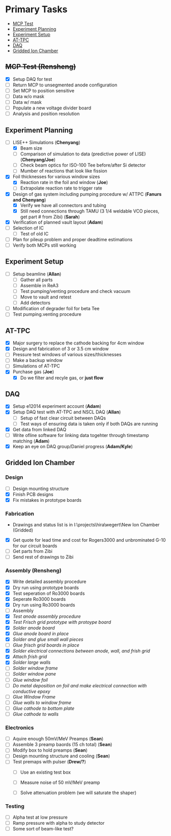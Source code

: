 # Primary Tasks
* [MCP Test](#MCP-Test)
* [Experiment Planning](#Experiment-Planning)
* [Experiment Setup](#Experiment-Setup)
* [AT-TPC](#AT_TPC)
* [DAQ](#DAQ)
* [Gridded Ion Chamber](#Gridded-Ion-Chamber)

## ~~MCP Test (**Rensheng**)~~
- [x] Setup DAQ for test
- [ ] Return MCP to unsegmented anode configuration
- [ ] Set MCP to position sensitive
- [ ] Data w/o mask
- [ ] Data w/ mask
- [ ] Populate a new voltage divider board
- [ ] Analysis and position resolution

## Experiment Planning
- [ ] LISE++ Simulations (**Chenyang**)
  - [x] Beam size
  - [ ] Comparison of simulation to data (predictive power of LISE) (**Chenyang/Joe**)
  - [ ] Check beam optics for ISO-100 Tee before/after Si detector
  - [ ] Mumber of reactions that look like fission
- [x] Foil thicknesses for various window sizes
  - [x] Reaction rate in the foil and window (**Joe**)
  - [ ] Extrapolate reaction rate to trigger rate
- [x] Design of gas system including pumping procedure w/ ATTPC (**Fanurs and Chenyang**)
  - [x] Verify we have all connectors and tubing
  - [x] Still need connections through TAMU (3 1/4 weldable VCO pieces, get part # from Zibi)  (**Sarah**)
- [x] Verification of planned vault layout (**Adam**)
- [ ] Selection of IC
  - [ ] Test of old IC
- [ ] Plan for pileup problem and proper deadtime estimations
- [ ] Verify both MCPs still working

## Experiment Setup
- [ ] Setup beamline (**Allan**)
  - [ ] Gather all parts
  - [ ] Assemble in ReA3
  - [ ] Test pumping/venting procedure and check vacuum
  - [ ] Move to vault and retest
  - [ ] Add detectors
- [ ] Modification of degrader foil for beta Tee
- [ ] Test pumping.venting procedure

## AT-TPC
- [x] Major surgery to replace the cathode backing for 4cm window
- [x] Design and fabrication of 3 or 3.5 cm window
- [ ] Pressure test windows of various sizes/thicknesses
- [ ] Make a backup window
- [ ] Simulations of AT-TPC
- [x] Purchase gas (**Joe**)
  - [x] Do we filter and recyle gas, or **just flow**

## DAQ
- [x] Setup e12014 experiment account (**Adam**)
- [x] Setup DAQ test with AT-TPC and NSCL DAQ (**Allan**)
  - [ ] Setup of fast clear circuit between DAQs
  - [ ] Test ways of ensuring data is taken only if both DAQs are running
- [x] Get data from linked DAQ
- [ ] Write ofline software for linking data togehter through timestamp matching (**Adam**)
- [x] Keep an eye on DAQ group/Daniel progress (**Adam/Kyle**)

## Gridded Ion Chamber

### Design
- [ ] Design mounting structure
- [x] Finish PCB designs
- [x] Fix mistakes in prototype boards

### Fabrication
* Drawings and status list is in I:\projects\hira\wegert\New Ion Chamber (Gridded)
- [x] Get quote for lead time and cost for Rogers3000 and unbrominated G-10 for our circuit boards
- [ ] Get parts from Zibi
- [ ] Send rest of drawings to Zibi

### Assembly (**Rensheng**)
- [x] Write detailed assembly procedure
- [x] Dry run using prototype boards
- [x] Test seperation of Ro3000 boards
- [x] Seperate Ro3000 boards
- [x] Dry run using Ro3000 boards
- [ ] Assembly
- [x] *Test anode assembly procedure*
- [x] *Test Frisch grid prototype with protoype board*
- [x] *Solder anode board*
- [x] *Glue anode board in place*
- [x] *Solder and glue small wall pieces*
- [ ] *Glue frisch grid boards in place*
- [x] *Solder electrical connections between anode, wall, and frish grid*
- [x] *Attach frish grid*
- [x] *Solder large walls*
- [ ] *Solder window frame*
- [ ] *Solder window pane*
- [ ] *Glue window foil*
- [ ] *Do metal deposition on foil and make electrical connection with conductive epoxy*
- [ ] *Glue Window Frame*
- [ ] *Glue walls to window frame*
- [ ] *Glue cathode to bottom plate*
- [ ] *Glue cathode to walls*

### Electronics
- [ ] Aquire enough 50mV/MeV Preamps (**Sean**)
- [ ] Assemble 3 preamp baords (15 ch total) (**Sean**)
- [ ] Modify box to hold preamps (**Sean**)
- [ ] Design mounting structure and cooling (**Sean**)
- [ ] Test premaps with pulser (**Drew/?**)
  - [ ] Use an existing test box
  - [ ] Measure noise of 50 mV/MeV preamp
  - [ ] Solve attenuation problem (we will saturate the shaper)


### Testing
- [ ] Alpha test at low pressure
- [ ] Ramp pressure with alpha to study detector
- [ ] Some sort of beam-like test?
